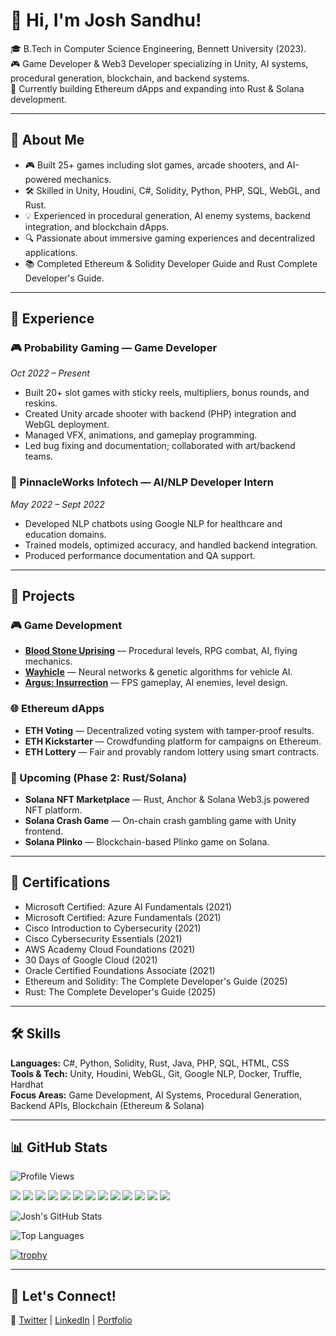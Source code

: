 # 👋 Hi, I'm Josh Sandhu!

🎓 B.Tech in Computer Science Engineering, Bennett University (2023).  
🎮 Game Developer & Web3 Developer specializing in Unity, AI systems, procedural generation, blockchain, and backend systems.  
🚀 Currently building Ethereum dApps and expanding into Rust & Solana development.

---

## 🚀 About Me

- 🎮 Built 25+ games including slot games, arcade shooters, and AI-powered mechanics.
- 🛠️ Skilled in Unity, Houdini, C#, Solidity, Python, PHP, SQL, WebGL, and Rust.
- 💡 Experienced in procedural generation, AI enemy systems, backend integration, and blockchain dApps.
- 🔍 Passionate about immersive gaming experiences and decentralized applications.
- 📚 Completed Ethereum & Solidity Developer Guide and Rust Complete Developer's Guide.

---

## 💼 Experience

### 🎮 Probability Gaming — Game Developer  
*Oct 2022 – Present*  
- Built 20+ slot games with sticky reels, multipliers, bonus rounds, and reskins.
- Created Unity arcade shooter with backend (PHP) integration and WebGL deployment.
- Managed VFX, animations, and gameplay programming.
- Led bug fixing and documentation; collaborated with art/backend teams.

### 🤖 PinnacleWorks Infotech — AI/NLP Developer Intern  
*May 2022 – Sept 2022*  
- Developed NLP chatbots using Google NLP for healthcare and education domains.
- Trained models, optimized accuracy, and handled backend integration.
- Produced performance documentation and QA support.

---

## 📂 Projects

### 🎮 Game Development
- [**Blood Stone Uprising**](https://github.com/JoshhSandhu/BloodStoneUprising) — Procedural levels, RPG combat, AI, flying mechanics.
- [**Wayhicle**](https://github.com/JoshhSandhu/WAYhicle) — Neural networks & genetic algorithms for vehicle AI.
- [**Argus: Insurrection**](https://github.com/JoshhSandhu/Argus-Insurrection) — FPS gameplay, AI enemies, level design.

### 🌐 Ethereum dApps
- **ETH Voting** — Decentralized voting system with tamper-proof results.
- **ETH Kickstarter** — Crowdfunding platform for campaigns on Ethereum.
- **ETH Lottery** — Fair and provably random lottery using smart contracts.

### 🔮 Upcoming (Phase 2: Rust/Solana)
- **Solana NFT Marketplace** — Rust, Anchor & Solana Web3.js powered NFT platform.
- **Solana Crash Game** — On-chain crash gambling game with Unity frontend.
- **Solana Plinko** — Blockchain-based Plinko game on Solana.

---

## 📜 Certifications

- Microsoft Certified: Azure AI Fundamentals (2021)
- Microsoft Certified: Azure Fundamentals (2021)
- Cisco Introduction to Cybersecurity (2021)
- Cisco Cybersecurity Essentials (2021)
- AWS Academy Cloud Foundations (2021)
- 30 Days of Google Cloud (2021)
- Oracle Certified Foundations Associate (2021)
- Ethereum and Solidity: The Complete Developer's Guide (2025)
- Rust: The Complete Developer's Guide (2025)

---

## 🛠️ Skills

**Languages:** C#, Python, Solidity, Rust, Java, PHP, SQL, HTML, CSS  
**Tools & Tech:** Unity, Houdini, WebGL, Git, Google NLP, Docker, Truffle, Hardhat  
**Focus Areas:** Game Development, AI Systems, Procedural Generation, Backend APIs, Blockchain (Ethereum & Solana)

---

## 📊 GitHub Stats

![Profile Views](https://komarev.com/ghpvc/?username=JoshhSandhu&color=blue)

<p align="left">
  <img src="https://img.shields.io/badge/Unity-100000?style=for-the-badge&logo=unity&logoColor=white"/>
  <img src="https://img.shields.io/badge/Houdini-FF4713?style=for-the-badge&logo=houdini&logoColor=white"/>
  <img src="https://img.shields.io/badge/C%23-239120?style=for-the-badge&logo=c-sharp&logoColor=white"/>
  <img src="https://img.shields.io/badge/Solidity-363636?style=for-the-badge&logo=solidity&logoColor=white"/>
  <img src="https://img.shields.io/badge/Rust-000000?style=for-the-badge&logo=rust&logoColor=white"/>
  <img src="https://img.shields.io/badge/Python-3776AB?style=for-the-badge&logo=python&logoColor=white"/>
  <img src="https://img.shields.io/badge/PHP-777BB4?style=for-the-badge&logo=php&logoColor=white"/>
  <img src="https://img.shields.io/badge/MySQL-4479A1?style=for-the-badge&logo=mysql&logoColor=white"/>
  <img src="https://img.shields.io/badge/WebGL-990000?style=for-the-badge&logo=webgl&logoColor=white"/>
  <img src="https://img.shields.io/badge/Git-F05032?style=for-the-badge&logo=git&logoColor=white"/>
  <img src="https://img.shields.io/badge/Docker-2496ED?style=for-the-badge&logo=docker&logoColor=white"/>
  <img src="https://img.shields.io/badge/AWS-232F3E?style=for-the-badge&logo=amazon-aws&logoColor=white"/>
  <img src="https://img.shields.io/badge/Google%20Cloud-4285F4?style=for-the-badge&logo=google-cloud&logoColor=white"/>
</p>

![Josh's GitHub Stats](https://github-readme-stats.vercel.app/api?username=JoshhSandhu&show_icons=true&theme=radical)

![Top Languages](https://github-readme-stats.vercel.app/api/top-langs/?username=JoshhSandhu&layout=compact&theme=radical)

[![trophy](https://github-profile-trophy.vercel.app/?username=JoshhSandhu&theme=onedark)](https://github.com/ryo-ma/github-profile-trophy)

---

## 📢 Let's Connect!

🔗 [Twitter](https://x.com/0xJ05H) | [LinkedIn](https://www.linkedin.com/in/josh-sandhu-a4b8a91b8/) | [Portfolio](https://github.com/JoshhSandhu)
